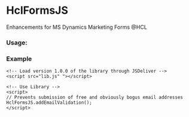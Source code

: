 # HclFormsJS
Enhancements for MS Dynamics Marketing Forms @HCL

### Usage:

### Example
```
<!-- Load version 1.0.0 of the library through JSDeliver -->
<script src="lib.js" "></script>

<!-- Use Library -->
<script>
// Prevents submission of free and obviously bogus email addresses
HclFormsJS.addEmailValidation();
</script>
```
